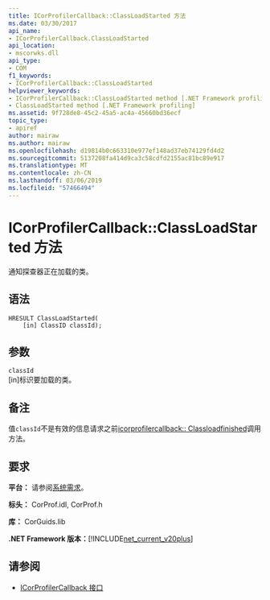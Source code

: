 ```yaml
---
title: ICorProfilerCallback::ClassLoadStarted 方法
ms.date: 03/30/2017
api_name:
- ICorProfilerCallback.ClassLoadStarted
api_location:
- mscorwks.dll
api_type:
- COM
f1_keywords:
- ICorProfilerCallback::ClassLoadStarted
helpviewer_keywords:
- ICorProfilerCallback::ClassLoadStarted method [.NET Framework profiling]
- ClassLoadStarted method [.NET Framework profiling]
ms.assetid: 9f728de8-45c2-45a5-ac4a-45660bd36ecf
topic_type:
- apiref
author: mairaw
ms.author: mairaw
ms.openlocfilehash: d19814b0c663310e977ef148ad37eb74129fd4d2
ms.sourcegitcommit: 5137208fa414d9ca3c58cdfd2155ac81bc89e917
ms.translationtype: MT
ms.contentlocale: zh-CN
ms.lasthandoff: 03/06/2019
ms.locfileid: "57466494"
---
```

# <a name="icorprofilercallbackclassloadstarted-method"></a>ICorProfilerCallback::ClassLoadStarted 方法
通知探查器正在加载的类。  
  
## <a name="syntax"></a>语法  
  
```  
HRESULT ClassLoadStarted(  
    [in] ClassID classId);  
```  
  
## <a name="parameters"></a>参数  
 `classId`  
 [in]标识要加载的类。  
  
## <a name="remarks"></a>备注  
 值`classId`不是有效的信息请求之前[icorprofilercallback:: Classloadfinished](../../../../docs/framework/unmanaged-api/profiling/icorprofilercallback-classloadfinished-method.md)调用方法。  
  
## <a name="requirements"></a>要求  
 **平台：** 请参阅[系统需求](../../../../docs/framework/get-started/system-requirements.md)。  
  
 **标头：** CorProf.idl, CorProf.h  
  
 **库：** CorGuids.lib  
  
 **.NET Framework 版本：**[!INCLUDE[net_current_v20plus](../../../../includes/net-current-v20plus-md.md)]  
  
## <a name="see-also"></a>请参阅
- [ICorProfilerCallback 接口](../../../../docs/framework/unmanaged-api/profiling/icorprofilercallback-interface.md)
